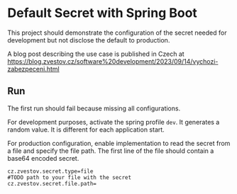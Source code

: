 # Default Secret with Spring Boot

This project should demonstrate the configuration of the secret needed for development but not disclose the default to production.

A blog post describing the use case is published in Czech at https://blog.zvestov.cz/software%20development/2023/09/14/vychozi-zabezpeceni.html

## Run

The first run should fail because missing all configurations.

For development purposes, activate the spring profile `dev`.
It generates a random value.
It is different for each application start.

For production configuration, enable implementation to read the secret from a file and specify the file path.
The first line of the file should contain a base64 encoded secret.

```properties
cz.zvestov.secret.type=file
#TODO path to your file with the secret
cz.zvestov.secret.file.path=
```
